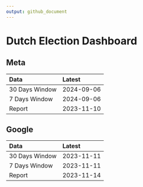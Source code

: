 ```yaml
---
output: github_document
---
```


# Dutch Election Dashboard



## Meta


|Data           |Latest     |
|:--------------|:----------|
|30 Days Window |2024-09-06 |
|7 Days Window  |2024-09-06 |
|Report         |2023-11-10 |

## Google


|Data           |Latest     |
|:--------------|:----------|
|30 Days Window |2023-11-11 |
|7 Days Window  |2023-11-11 |
|Report         |2023-11-14 |
